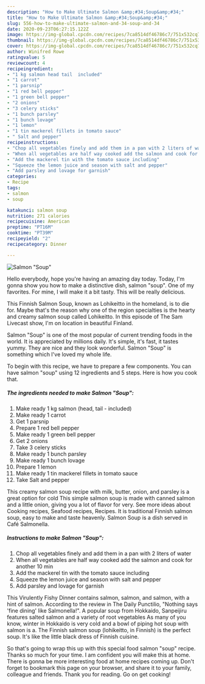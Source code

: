 ```yaml
---
description: "How to Make Ultimate Salmon &amp;#34;Soup&amp;#34;"
title: "How to Make Ultimate Salmon &amp;#34;Soup&amp;#34;"
slug: 556-how-to-make-ultimate-salmon-and-34-soup-and-34
date: 2020-09-23T06:27:15.122Z
image: https://img-global.cpcdn.com/recipes/7ca8514df46786c7/751x532cq70/salmon-soup-recipe-main-photo.jpg
thumbnail: https://img-global.cpcdn.com/recipes/7ca8514df46786c7/751x532cq70/salmon-soup-recipe-main-photo.jpg
cover: https://img-global.cpcdn.com/recipes/7ca8514df46786c7/751x532cq70/salmon-soup-recipe-main-photo.jpg
author: Winifred Rowe
ratingvalue: 5
reviewcount: 4
recipeingredient:
- "1 kg salmon head tail  included"
- "1 carrot"
- "1 parsnip"
- "1 red bell pepper"
- "1 green bell pepper"
- "2 onions"
- "3 celery sticks"
- "1 bunch parsley"
- "1 bunch lovage"
- "1 lemon"
- "1 tin mackerel fillets in tomato sauce"
- " Salt and pepper"
recipeinstructions:
- "Chop all vegetables finely and add them in a pan with 2 liters of water"
- "When all vegetables are half way cooked add the salmon and cook for another 10 min"
- "Add the mackerel tin with the tomato sauce including"
- "Squeeze the lemon juice and season with salt and pepper"
- "Add parsley and lovage for garnish"
categories:
- Recipe
tags:
- salmon
- soup

katakunci: salmon soup 
nutrition: 271 calories
recipecuisine: American
preptime: "PT16M"
cooktime: "PT39M"
recipeyield: "2"
recipecategory: Dinner

---
```



![Salmon &#34;Soup&#34;](https://img-global.cpcdn.com/recipes/7ca8514df46786c7/751x532cq70/salmon-soup-recipe-main-photo.jpg)

Hello everybody, hope you're having an amazing day today. Today, I'm gonna show you how to make a distinctive dish, salmon &#34;soup&#34;. One of my favorites. For mine, I will make it a bit tasty. This will be really delicious.

This Finnish Salmon Soup, known as Lohikeitto in the homeland, is to die for. Maybe that&#39;s the reason why one of the region specialties is the hearty and creamy salmon soup called Lohikeitto. In this episode of The Sam Livecast show, I&#39;m on location in beautiful Finland.

Salmon &#34;Soup&#34; is one of the most popular of current trending foods in the world. It is appreciated by millions daily. It's simple, it's fast, it tastes yummy. They are nice and they look wonderful. Salmon &#34;Soup&#34; is something which I've loved my whole life.


To begin with this recipe, we have to prepare a few components. You can have salmon &#34;soup&#34; using 12 ingredients and 5 steps. Here is how you cook that.

<!--inarticleads1-->

##### The ingredients needed to make Salmon &#34;Soup&#34;:

1. Make ready 1 kg salmon (head, tail - included)
1. Make ready 1 carrot
1. Get 1 parsnip
1. Prepare 1 red bell pepper
1. Make ready 1 green bell pepper
1. Get 2 onions
1. Take 3 celery sticks
1. Make ready 1 bunch parsley
1. Make ready 1 bunch lovage
1. Prepare 1 lemon
1. Make ready 1 tin mackerel fillets in tomato sauce
1. Take  Salt and pepper


This creamy salmon soup recipe with milk, butter, onion, and parsley is a great option for cold This simple salmon soup is made with canned salmon and a little onion, giving you a lot of flavor for very. See more ideas about Cooking recipes, Seafood recipes, Recipes. It is traditional Finnish salmon soup, easy to make and taste heavenly. Salmon Soup is a dish served in Café Salmonella. 

<!--inarticleads2-->

##### Instructions to make Salmon &#34;Soup&#34;:

1. Chop all vegetables finely and add them in a pan with 2 liters of water
1. When all vegetables are half way cooked add the salmon and cook for another 10 min
1. Add the mackerel tin with the tomato sauce including
1. Squeeze the lemon juice and season with salt and pepper
1. Add parsley and lovage for garnish


This Virulently Fishy Dinner contains salmon, salmon, and salmon, with a hint of salmon. According to the review in The Daily Punctilio, &#34;Nothing says &#39;fine dining&#39; like Salmonella!&#34;. A popular soup from Hokkaido, Sanpeijiru features salted salmon and a variety of root vegetables As many of you know, winter in Hokkaido is very cold and a bowl of piping hot soup with salmon is a. The Finnish salmon soup (lohikeitto, in Finnish) is the perfect soup. It&#39;s like the little black dress of Finnish cuisine. 

So that's going to wrap this up with this special food salmon &#34;soup&#34; recipe. Thanks so much for your time. I am confident you will make this at home. There is gonna be more interesting food at home recipes coming up. Don't forget to bookmark this page on your browser, and share it to your family, colleague and friends. Thank you for reading. Go on get cooking!
